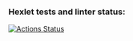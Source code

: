 ### Hexlet tests and linter status:
[![Actions Status](https://github.com/AlinaShatalova/layout-designer-project-lvl1/workflows/hexlet-check/badge.svg)](https://github.com/AlinaShatalova/layout-designer-project-lvl1/actions)